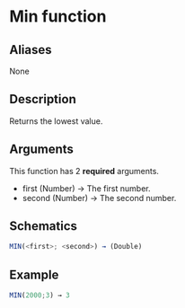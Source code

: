 # Min function

## Aliases

None

## Description

Returns the lowest value.

## Arguments

This function has 2 **required** arguments.

- first (Number) → The first number.
- second (Number) → The second number.

## Schematics

```js
MIN(<first>; <second>) → (Double)
```

## Example

```js
MIN(2000;3) → 3
```

